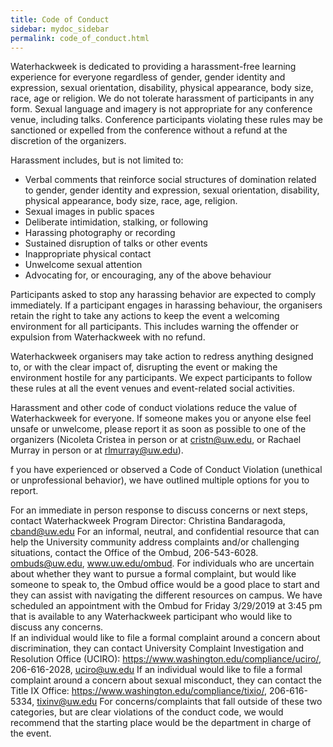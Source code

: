```yaml
---
title: Code of Conduct
sidebar: mydoc_sidebar
permalink: code_of_conduct.html
---
```


Waterhackweek is dedicated to providing a harassment-free learning experience for everyone regardless of gender, gender identity and expression, sexual orientation, disability, physical appearance, body size, race, age or religion. We do not tolerate harassment of participants in any form. Sexual language and imagery is not appropriate for any conference venue, including talks. Conference participants violating these rules may be sanctioned or expelled from the conference without a refund at the discretion of the organizers.

Harassment includes, but is not limited to: 
* Verbal comments that reinforce social structures of domination related to gender, gender identity and expression, sexual orientation, disability, physical appearance, body size, race, age, religion.
* Sexual images in public spaces
* Deliberate intimidation, stalking, or following
* Harassing photography or recording
* Sustained disruption of talks or other events
* Inappropriate physical contact
* Unwelcome sexual attention
* Advocating for, or encouraging, any of the above behaviour

Participants asked to stop any harassing behavior are expected to comply immediately. If a participant engages in harassing behaviour, the organisers retain the right to take any actions to keep the event a welcoming environment for all participants. This includes warning the offender or expulsion from Waterhackweek with no refund.

Waterhackweek organisers may take action to redress anything designed to, or with the clear impact of, disrupting the event or making the environment hostile for any participants. We expect participants to follow these rules at all the event venues and event-related social activities.

Harassment and other code of conduct violations reduce the value of Waterhackweek for everyone. If someone makes you or anyone else feel unsafe or unwelcome, please report it as soon as possible to one of the organizers (Nicoleta Cristea in person or at <a href="mailto:cristn@uw.edu">cristn@uw.edu</a>, or Rachael Murray in person or at <a href="mailto:rlmurray@uw.edu">rlmurray@uw.edu</a>). 

f you have experienced or observed a Code of Conduct Violation (unethical or unprofessional behavior), we have outlined multiple options for you to report.  
 
For an immediate in person response to discuss concerns or next steps, contact Waterhackweek Program Director: Christina Bandaragoda, cband@uw.edu
For an  informal, neutral, and confidential resource  that can help the University community address complaints and/or challenging situations, contact the Office of the Ombud, 206-543-6028. ombuds@uw.edu, www.uw.edu/ombud.   For individuals who are uncertain about whether they want to pursue a formal complaint, but would like someone to speak to, the Ombud office would be a good place to start and they can assist with navigating the different resources on campus.
We have scheduled an appointment with the Ombud for Friday 3/29/2019 at 3:45 pm that is available to any Waterhackweek participant who would like to discuss any concerns.  
If an individual would like to file a formal complaint around a concern about discrimination, they can contact University Complaint Investigation and Resolution Office (UCIRO):       https://www.washington.edu/compliance/uciro/,    206-616-2028,   uciro@uw.edu
If an individual would like to file a formal complaint around a concern about sexual misconduct, they can contact the Title IX Office:         https://www.washington.edu/compliance/tixio/,      206-616-5334,     tixinv@uw.edu
For concerns/complaints that fall outside of these two categories, but are clear violations of the conduct code, we would recommend that the starting place would be the department in charge of the event.
